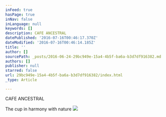 ```yaml
---
inFeed: true
hasPage: true
inNav: false
inLanguage: null
keywords: []
description: CAFE ANCESTRAL
datePublished: '2016-07-16T00:46:17.370Z'
dateModified: '2016-07-16T00:46:14.185Z'
title: ''
author: []
sourcePath: _posts/2016-06-24-29bc949e-15a4-4b5f-ba6a-b3d7df916382.md
authors: []
publisher: null
starred: false
url: 29bc949e-15a4-4b5f-ba6a-b3d7df916382/index.html
_type: Article

---
```

CAFE ANCESTRAL

The cup in harmony with nature
![](https://the-grid-user-content.s3-us-west-2.amazonaws.com/1c6e2e3c-e9ed-4e92-a9c2-9f4222381638.jpg)